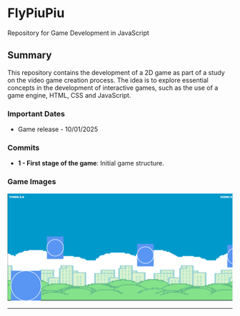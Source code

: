 # FlyPiuPiu

Repository for Game Development in JavaScript

## Summary

This repository contains the development of a 2D game as part of a study on the video game creation process.
The idea is to explore essential concepts in the development of interactive games, such as the use of a game engine, HTML, CSS and JavaScript.

### Important Dates

* Game release - 10/01/2025

### Commits

- **1 - First stage of the game**: Initial game structure.

### Game Images

![Jogo 2D](FlyPiuPiu.png)

---